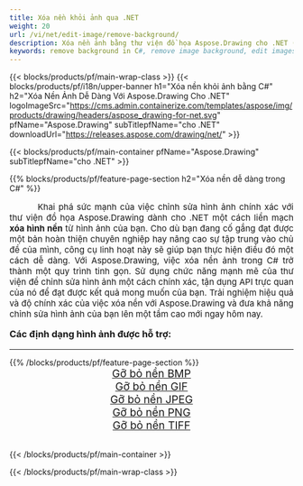 ```yaml
---
title: Xóa nền khỏi ảnh qua .NET
weight: 20
url: /vi/net/edit-image/remove-background/
description: Xóa nền ảnh bằng thư viện đồ họa Aspose.Drawing cho .NET (C#)
keywords: remove background in C#, remove image background, edit images in C#, graphic library cho .NET, remove background from images
---
```


{{< blocks/products/pf/main-wrap-class >}}
{{< blocks/products/pf/i18n/upper-banner h1="Xóa nền khỏi ảnh bằng C#" h2="Xóa Nền Ảnh Dễ Dàng Với Aspose.Drawing Cho .NET" logoImageSrc="https://cms.admin.containerize.com/templates/aspose/img/products/drawing/headers/aspose_drawing-for-net.svg" pfName="Aspose.Drawing" subTitlepfName="cho .NET" downloadUrl="https://releases.aspose.com/drawing/net/" >}}

{{< blocks/products/pf/main-container pfName="Aspose.Drawing" subTitlepfName="cho .NET" >}}

{{% blocks/products/pf/feature-page-section  h2="Xóa nền dễ dàng trong C#" %}}
<p align="justify" style="text-indent:50px;font-size:15px;">
Khai phá sức mạnh của việc chỉnh sửa hình ảnh chính xác với thư viện đồ họa Aspose.Drawing dành cho .NET một cách liền mạch <b>xóa hình nền</b> từ hình ảnh của bạn. Cho dù bạn đang cố gắng đạt được một bản hoàn thiện chuyên nghiệp hay nâng cao sự tập trung vào chủ đề của mình, công cụ linh hoạt này sẽ giúp bạn thực hiện điều đó một cách dễ dàng. Với Aspose.Drawing, việc xóa nền ảnh trong C# trở thành một quy trình tinh gọn. Sử dụng chức năng mạnh mẽ của thư viện để chỉnh sửa hình ảnh một cách chính xác, tận dụng API trực quan của nó để đạt được kết quả mong muốn của bạn. Trải nghiệm hiệu quả và độ chính xác của việc xóa nền với Aspose.Drawing và đưa khả năng chỉnh sửa hình ảnh của bạn lên một tầm cao mới ngay hôm nay.</p>

<h3 style="margin-top:16px;">
Các định dạng hình ảnh được hỗ trợ:
</h3>

<hr/>
{{% /blocks/products/pf/feature-page-section %}}
<div class="container-fluid productfamilypage bg-gray">
    <div class="convertypes bg-gray agp-content section">
        <div class="container">
		    <div class="row other-converters" style="font-size: 19px;text-align:center;">
		        <div class='col-md-3 other-converter remove-lp remove-rp'><a href="bmp/" style="padding:15px;">Gỡ bỏ nền BMP</a></div>
                <div class='col-md-3 other-converter remove-lp remove-rp'><a href="gif/" style="padding:15px;">Gỡ bỏ nền GIF</a></div>
                <div class='col-md-3 other-converter remove-lp remove-rp'><a href="jpeg/" style="padding:15px;">Gỡ bỏ nền JPEG</a></div>
                <div class='col-md-3 other-converter remove-lp remove-rp'><a href="png/" style="padding:15px;">Gỡ bỏ nền PNG</a></div>
                <div class='col-md-3 other-converter remove-lp remove-rp'><a href="tiff/" style="padding:15px;">Gỡ bỏ nền TIFF</a></div>
            </div>
        </div>
    </div>
</div>
<br/>

{{< /blocks/products/pf/main-container >}}

{{< /blocks/products/pf/main-wrap-class >}}
